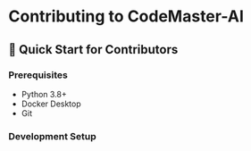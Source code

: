 # Contributing to CodeMaster-AI

## 🚀 Quick Start for Contributors

### Prerequisites
- Python 3.8+
- Docker Desktop
- Git

### Development Setup
